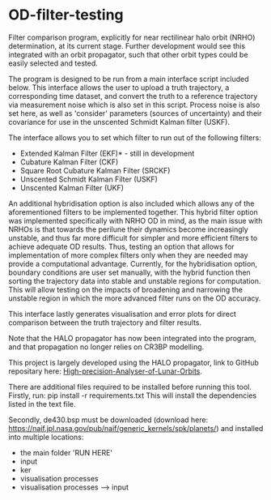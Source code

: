 # OD-filter-testing
Filter comparison program, explicitly for near rectilinear halo orbit (NRHO) determination, at its current stage. Further development would see this integrated with an orbit propagator, such that other orbit types could be easily selected and tested.

The program is designed to be run from a main interface script included below. This interface allows the user to upload a truth trajectory, a corresponding time dataset, and convert the truth to a reference trajectory via measurement noise which is also set in this script. Process noise is also set here, as well as 'consider' parameters (sources of uncertainty) and their covariance for use in the unscented Schmidt Kalman filter (USKF). 

The interface allows you to set which filter to run out of the following filters:
- Extended Kalman Filter (EKF)* - still in development
- Cubature Kalman Filter (CKF)
- Square Root Cubature Kalman Filter (SRCKF)
- Unscented Schmidt Kalman Filter (USKF)
- Unscented Kalman Filter (UKF)

An additional hybridisation option is also included which allows any of the aforementioned filters to be implemented together. This hybrid filter option was implemented specifically with NRHO OD in mind, as the main issue with NRHOs is that towards the perilune their dynamics become increasingly unstable, and thus far more difficult for simpler and more efficient filters to achieve adequate OD results. Thus, testing an option that allows for implementation of more complex filters only when they are needed may provide a computational advantage. Currently, for the hybridisation option, boundary conditions are user set manually, with the hybrid function then sorting the trajectory data into stable and unstable regions for computation. This will allow testing on the impacts of broadening and narrowing the unstable region in which the more advanced filter runs on the OD accuracy. 

This interface lastly generates visualisation and error plots for direct comparison between the truth trajectory and filter results.

Note that the HALO propagator has now been integrated into the program, and that propagation no longer relies on CR3BP modelling. 

This project is largely developed using the HALO propagator, link to GitHub repositary here: [High-precision-Analyser-of-Lunar-Orbits](https://github.com/yang-researchgroup/High-precision-Analyser-of-Lunar-Orbits). 

There are additional files required to be installed before running this tool. Firstly, run:
pip install -r requirements.txt
This will install the dependencies listed in the text file. 

Secondly, de430.bsp must be downloaded  (download here: https://naif.jpl.nasa.gov/pub/naif/generic_kernels/spk/planets/) and installed into multiple locations:
- the main folder 'RUN HERE'
- input
- ker
- visualisation processes
- visualisation processes --> input
